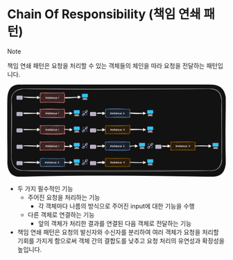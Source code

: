 # Chain Of Responsibility (책임 연쇄 패턴)
> [!NOTE]
> 책임 연쇄 패턴은 요청을 처리할 수 있는 객체들의 체인을 따라 요청을 전달하는 패턴입니다.

<p align="center">
  <img src="../../../../../img/behavior/chain_of_responsibility.png">
</p>

- 두 가지 필수적인 기능
  - 주어진 요청을 처리하는 기능
    - 각 객체마다 나름의 방식으로 주어진 input에 대한 기능을 수행
  - 다른 객체로 연결하는 기능
    - 앞의 객체가 처리한 결과를 연결된 다음 객체로 전달하는 기능
- 책임 연쇄 패턴은 요청의 발신자와 수신자를 분리하여 여러 객체가 요청을 처리할 기회를 가지게 함으로써 객체 간의 결합도를 낮추고 요청 처리의 유연성과 확장성을 높입니다.